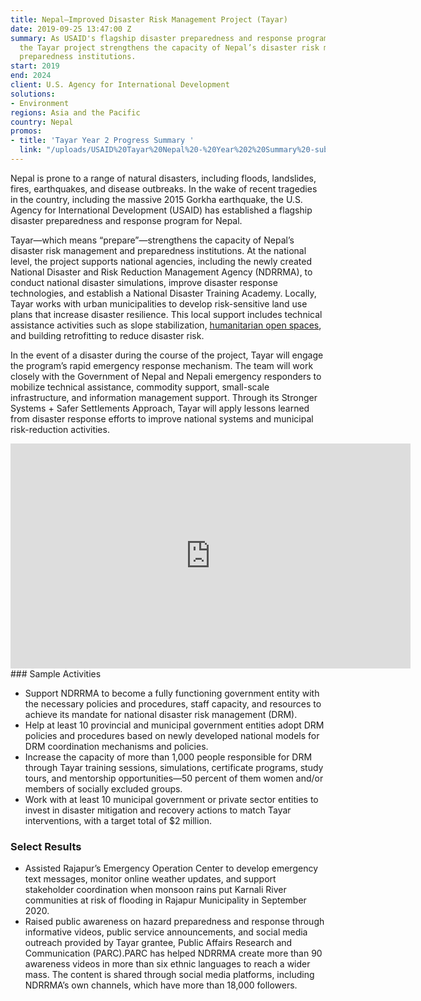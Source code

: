 ```yaml
---
title: Nepal—Improved Disaster Risk Management Project (Tayar)
date: 2019-09-25 13:47:00 Z
summary: As USAID's flagship disaster preparedness and response program for Nepal,
  the Tayar project strengthens the capacity of Nepal’s disaster risk management and
  preparedness institutions.
start: 2019
end: 2024
client: U.S. Agency for International Development
solutions:
- Environment
regions: Asia and the Pacific
country: Nepal
promos:
- title: 'Tayar Year 2 Progress Summary '
  link: "/uploads/USAID%20Tayar%20Nepal%20-%20Year%202%20Summary%20-submitted.pdf"
---
```


Nepal is prone to a range of natural disasters, including floods, landslides, fires, earthquakes, and disease outbreaks. In the wake of recent tragedies in the country, including the massive 2015 Gorkha earthquake, the U.S. Agency for International Development (USAID) has established a flagship disaster preparedness and response program for Nepal.  

Tayar—which means “prepare”—strengthens the capacity of Nepal’s disaster risk management and preparedness institutions. At the national level, the project supports national agencies, including the newly created National Disaster and Risk Reduction Management Agency (NDRRMA), to conduct national disaster simulations, improve disaster response technologies, and establish a National Disaster Training Academy. Locally, Tayar works with urban municipalities to develop risk-sensitive land use plans that increase disaster resilience. This local support includes technical assistance activities such as slope stabilization, [humanitarian open spaces](https://www.iom.int/news/iom-urges-kathmandu-residents-preserve-humanitarian-open-spaces), and building retrofitting to reduce disaster risk.

In the event of a disaster during the course of the project, Tayar will engage the program’s rapid emergency response mechanism. The team will work closely with the Government of Nepal and Nepali emergency responders to mobilize technical assistance, commodity support, small-scale infrastructure, and information management support. Through its Stronger Systems + Safer Settlements Approach, Tayar will apply lessons learned from disaster response efforts to improve national systems and municipal risk-reduction activities.
<iframe src="https://player.vimeo.com/video/612672767?h=e66675eb52" width="640" height="360" frameborder="0" allow="autoplay; fullscreen; picture-in-picture" allowfullscreen></iframe>
### Sample Activities

* Support NDRRMA to become a fully functioning government entity with the necessary policies and procedures, staff capacity, and resources to achieve its mandate for national disaster risk management (DRM).
* Help at least 10 provincial and municipal government entities adopt DRM policies and procedures based on newly developed national models for DRM coordination mechanisms and policies.
* Increase the capacity of more than 1,000 people responsible for DRM through Tayar training sessions, simulations, certificate programs, study tours, and mentorship opportunities—50 percent of them women and/or members of socially excluded groups. 
* Work with at least 10 municipal government or private sector entities to invest in disaster mitigation and recovery actions to match Tayar interventions, with a target total of $2 million. 

### Select Results

* Assisted Rajapur’s Emergency Operation Center to develop emergency text messages, monitor online weather updates, and support stakeholder coordination when monsoon rains put Karnali River communities at risk of flooding in Rajapur Municipality in September 2020. 
* Raised public awareness on hazard preparedness and response through informative videos, public service announcements, and social media outreach provided by Tayar grantee, Public Affairs Research and Communication (PARC).PARC has helped NDRRMA create more than 90 awareness videos in more than six ethnic languages to reach a wider mass. The content is shared through social media platforms, including NDRRMA’s own channels, which have more than 18,000 followers. 